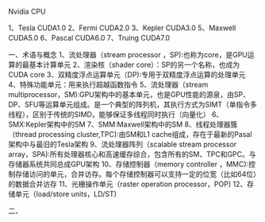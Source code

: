 Nvidia CPU

1、Tesla               CUDA1.0
2、Fermi               CUDA2.0
3、Kepler              CUDA3.0
5、Maxwell             CUDA5.0
6、Pascal              CUDA6.0
7、Truing              CUDA7.0


一、术语与概念
1、流处理器（stream processor ，SP):也称为core，是GPU运算的最基本计算单元
2、渲染核（shader core）：SP的另一个名称，也成为CUDA core
3、双精度浮点运算单元（DP):专用于双精度浮点运算的处理单元
4、特殊功能单元：用来执行超越函数指令
5、流处理器（stream multiprocessor，SM):GPU架构中的基本单元，也是GPU性能的源泉，由SP、DP、SFU等运算单元组成。是一个典型的阵列机，其执行方式为SIMT（单指令多线程），区别于传统的SIMD，能够保证多线程同时执行（向量化）
6、SMX:Kepler架构中的SM
7、SMM:Maxwell架构中的SM 
8、线程处理器簇（thread processing cluster,TPC):由SM和L1 cache组成，存在于最新的Pasal架构中与最旧的Tesla架构
9、流处理器阵列（scalable stream processor array，SPA):所有处理器核心和高速缓存综合，包含所有的SM、TPC和GPC。与存储器系统共同总成GPU架构
10、存储控制器（memory controller ，MMC):控制存储访问的单元，合并访存。每个存储控制器可以支持一定的位宽（比如64位）的数据合并访存
11、光栅操作单元（raster operation processor，POP)
12、存储单元（load/store units，LD/ST)

二、

